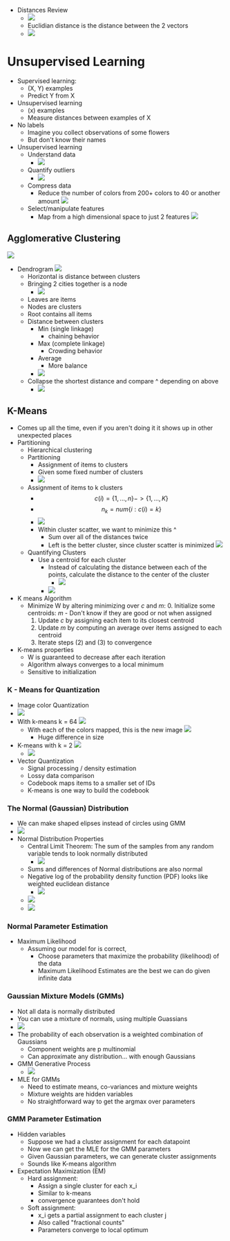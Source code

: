 
- Distances Review
	- ![](Pasted%20image%2020240225131610.png)
	- Euclidian distance is the distance between the 2 vectors
	- ![](Pasted%20image%2020240225132002.png)
# Unsupervised Learning
- Supervised learning:
	- (X, Y) examples
	- Predict Y from X
- Unsupervised learning
	- (x) examples 
	- Measure distances between examples of X
- No labels
	- Imagine you collect observations of some flowers 
	- But don't know their names
- Unsupervised learning
	- Understand data
		- ![](Pasted%20image%2020240225132859.png)
	- Quantify outliers
		- ![](Pasted%20image%2020240225132512.png)
	- Compress data
		- Reduce the number of colors from 200+ colors to 40 or another amount ![](Pasted%20image%2020240225132651.png)
	- Select/manipulate features
		- Map from a high dimensional space to just 2 features ![](Pasted%20image%2020240225132733.png)

## Agglomerative Clustering
![](Pasted%20image%2020240225133100.png)
- Dendrogram
	![](Pasted%20image%2020240225133247.png)
	- Horizontal is distance between clusters
	- Bringing 2 cities together is a node 
		- ![](Pasted%20image%2020240225133338.png)
	- Leaves are items
	- Nodes are clusters
	- Root contains all items
	- Distance between clusters
		- Min (single linkage)
			- chaining behavior
		- Max (complete linkage)
			- Crowding behavior
		- Average
			- More balance
		- ![](Pasted%20image%2020240225133848.png)
	- Collapse the shortest distance and compare ^ depending on above
		- ![](Pasted%20image%2020240225133817.png)

## K-Means
- Comes up all the time, even if you aren't doing it it shows up in other unexpected places
- Partitioning
	- Hierarchical clustering
	- Partitioning
		- Assignment of items to clusters
		- Given some fixed number of clusters
		- ![](Pasted%20image%2020240225141901.png)
	- Assignment of items to k clusters
		- $$c(i) = \{1, ..., n\} -> \{1, ..., K\}$$
		- $$n_k = num \{i:c(i) = k\} $$
		- ![](Pasted%20image%2020240225142433.png)
		- Within cluster scatter, we want to minimize this ^
			- Sum over all of the distances twice
			- Left is the better cluster, since cluster scatter is minimized ![](Pasted%20image%2020240225142651.png)
	- Quantifying Clusters
		- Use a centroid for each cluster
			- Instead of calculating the distance between each of the points, calculate the distance to the center of the cluster
				- ![](Pasted%20image%2020240225143005.png)
			- ![](Pasted%20image%2020240225143019.png)
- K means Algorithm
	- Minimize W by altering minimizing over *c* and *m*:
		0. Initialize some centroids: *m*
			- Don't know if they are good or not when assigned
		1. Update *c* by assigning each item to its closest centroid
		2. Update *m* by computing an average over items assigned to each centroid
		3. Iterate steps (2) and (3) to convergence
- K-means properties
	- W is guaranteed to decrease after each iteration
	- Algorithm always converges to a local minimum
	- Sensitive to initialization

### K - Means for Quantization
- Image color Quantization
- ![](Pasted%20image%2020240225143917.png)
- With k-means k = 64  ![](Pasted%20image%2020240225144122.png)
	- With each of the colors mapped, this is the new image ![](Pasted%20image%2020240225144311.png)
		- Huge difference in size
- K-means with k = 2 ![](Pasted%20image%2020240225144452.png)
	- ![](Pasted%20image%2020240225153011.png)
- Vector Quantization
	- Signal processing / density estimation
	- Lossy data comparison
	- Codebook maps items to a smaller set of IDs
	- K-means is one way to build the codebook

### The Normal (Gaussian) Distribution
- We can make shaped elipses instead of circles using GMM
- ![](Pasted%20image%2020240225153627.png)
- Normal Distribution Properties
	- Central Limit Theorem: The sum of the samples from any random variable tends to look normally distributed
		- ![](Pasted%20image%2020240225154043.png)
	- Sums and differences of Normal distributions are also normal
	- Negative log of the probability density function (PDF) looks like weighted euclidean distance
		- ![](Pasted%20image%2020240225153957.png)
	- ![](Pasted%20image%2020240225154635.png)
	- ![](Pasted%20image%2020240225155022.png)
### Normal Parameter Estimation
- Maximum Likelihood
	- Assuming our model for is correct, 
		- Choose parameters that maximize the probability (likelihood) of the data
		- Maximum Likelihood Estimates are the best we can do given infinite data

### Gaussian Mixture Models (GMMs)
- Not all data is normally distributed
- You can use a mixture of normals, using multiple Guassians 
- ![](Pasted%20image%2020240225160920.png)
- The probability of each observation is a weighted combination of Gaussians
	- Component weights are p multinomial
	- Can approximate any distribution... with enough Gaussians
- GMM Generative Process
	- ![](Pasted%20image%2020240225161329.png)
- MLE for GMMs
	- Need to estimate means, co-variances and mixture weights
	- Mixture weights are hidden variables
	- No straightforward way to get the argmax over parameters

### GMM Parameter Estimation
- Hidden variables
	- Suppose we had a cluster assignment for each datapoint
	- Now we can get the MLE for the GMM parameters
	- Given Gaussian parameters, we can generate cluster assignments
	- Sounds like K-means algorithm
- Expectation Maximization (EM)
	- Hard assignment:
		- Assign a single cluster for each x_i
		- Similar to k-means
		- convergence guarantees don't hold
	- Soft assignment:
		- x_i gets a partial assignment to each cluster j
		- Also called "fractional counts"
		- Parameters converge to local optimum